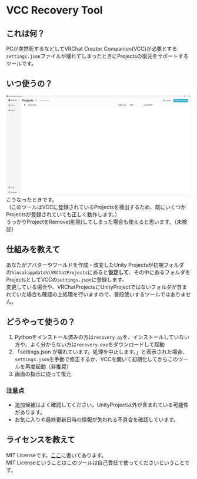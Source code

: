 # VCC Recovery Tool

## これは何？
PCが突然死するなどしてVRChat Creator Companion(VCC)が必要とする`settings.json`ファイルが壊れてしまったときにProjectsの復元をサポートするツールです。

## いつ使うの？
![Projectが無いVCCのスクリーンショット](Docs/screenshot.png)
こうなったときです。<br>
（このツールはVCCに登録されているProjectsを検出するため、既にいくつかProjectsが登録されていても正しく動作します。）<br>
うっかりProjectをRemove(削除)してしまった場合も使えると思います。（未検証）

## 仕組みを教えて
あなたがアバターやワールドを作成・改変したUnity Projectsが初期フォルダの`%localappdata%\VRChatProjects`にあると**仮定して**、その中にあるフォルダをProjectsとしてVCCの`settings.json`に登録します。<br>
変更している場合や、VRChatProjectsにUnityProjectではないフォルダが含まれていた場合も確認の上処理を行いますので、普段使いするツールではありません。<br>

## どうやって使うの？
1. Pythonをインストール済みの方は`recovery.py`を、インストールしていない方や、よく分からない方は`recovery.exe`をダウンロードして起動
1. 「settings.json が壊れています。処理を中止します。」と表示された場合、`settings.json`を手動で修正するか、VCCを開いて初期化してからこのツールを再度起動（非推奨）
1. 画面の指示に従って復元

### 注意点
 - 追加候補はよく確認してください。UnityProject以外が含まれている可能性があります。
 - お気に入りや最終更新日時の情報が失われる不具合を確認しています。

## ライセンスを教えて
MIT Licenseです。[ここ](LICENSE)に書いてあります。<br>
MIT Licenseということはこのツールは自己責任で使ってくださいということです。
